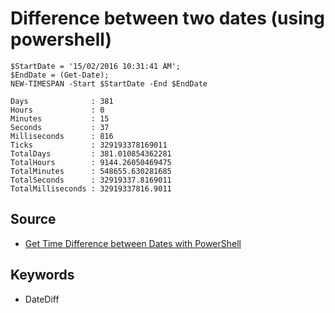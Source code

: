 # Difference between two dates (using powershell)



    $StartDate = '15/02/2016 10:31:41 AM';
    $EndDate = (Get-Date);
    NEW-TIMESPAN -Start $StartDate -End $EndDate
    
    Days              : 381
    Hours             : 0
    Minutes           : 15
    Seconds           : 37
    Milliseconds      : 816
    Ticks             : 329193378169011
    TotalDays         : 381.010854362281
    TotalHours        : 9144.26050469475
    TotalMinutes      : 548655.630281685
    TotalSeconds      : 32919337.8169011
    TotalMilliseconds : 32919337816.9011
    
    

## Source

 - [Get Time Difference between Dates with PowerShell](https://blogs.technet.microsoft.com/heyscriptingguy/2013/12/28/powertip-get-time-difference-between-dates-with-powershell/)
 
## Keywords

- DateDiff